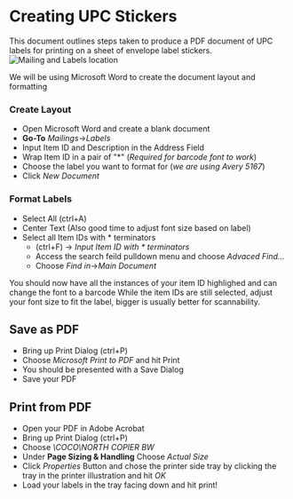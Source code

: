 # Creating UPC Stickers
This document outlines steps taken to produce a PDF document of UPC labels for printing on a sheet of envelope label stickers.
    ![Mailing and Labels location](/POS-General/Documentation/Procedures/Tags/images/UPCLabels/1.png?raw=true)

We will be using Microsoft Word to create the document layout and formatting
### Create Layout
- Open Microsoft Word and create a blank document
- **Go-To** *Mailings*->*Labels*
- Input Item ID and Description in the Address Field
- Wrap Item ID in a pair of "*" (*Required for barcode font to work*)
- Choose the label you want to format for (*we are using Avery 5167*)
- Click *New Document*

### Format Labels
- Select All (ctrl+A)
- Center Text (Also good time to adjust font size based on label)
- Select all Item IDs with * terminators
  - (ctrl+F) -> *Input Item ID with * terminators*   
  - Access the search feild pulldown menu and choose *Advaced Find...*
  - Choose *Find in*->*Main Document*
 
You should now have all the instances of your item ID highlighed and can change the font to a barcode
While the item IDs are still selected, adjust your font size to fit the label, bigger is usually better for scannability.

## Save as PDF
- Bring up Print Dialog (ctrl+P)
- Choose *Microsoft Print to PDF* and hit Print
- You should be presented with a Save Dialog
- Save your PDF
## Print from PDF
- Open your PDF in Adobe Acrobat
- Bring up Print Dialog (ctrl+P)
- Choose *\\COCO\NORTH COPIER BW*
- Under **Page Sizing & Handling** Choose *Actual Size*
- Click *Properties* Button and chose the printer side tray by clicking the tray in the printer illustration and hit *OK*
- Load your labels in the tray facing down and hit print!
